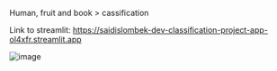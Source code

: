 Human, fruit and book > cassification

Link to streamlit: https://saidislombek-dev-classification-project-app-ol4xfr.streamlit.app

![image](https://user-images.githubusercontent.com/111279907/212133133-394b59d7-3eb4-4e4e-8447-ae169b7b2240.png)
